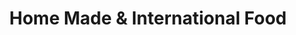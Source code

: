 ---
title: "Home Made & International Food"
url: /brooklyn/home-made-und-international-food/
shop: Lebensmittel
---